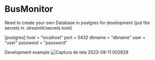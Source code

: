 # BusMonitor

Need to create your own Database in postgres for development
(put the secrets in .streamlit/secrets.toml)

[postgres]
host = "localhost"
port = 5432
dbname = "dbname"
user = "user"
password = "password"


Development example
![Captura de tela 2023-08-11 002829](https://github.com/Brenovyski/BusMonitor/assets/85632063/c35dba21-9c5a-487a-9bf6-dac1d917555d)
